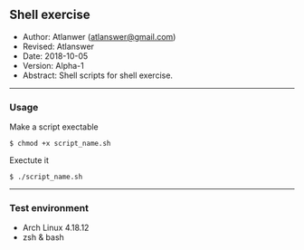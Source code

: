 ## Shell exercise

* Author: Atlanwer (atlanswer@gmail.com)
* Revised: Atlanswer
* Date: 2018-10-05
* Version: Alpha-1
* Abstract: Shell scripts for shell exercise.

---

### Usage

Make a script exectable

```shell
$ chmod +x script_name.sh
```

Exectute it

```shell
$ ./script_name.sh
```

---

### Test environment

* Arch Linux 4.18.12
* zsh & bash